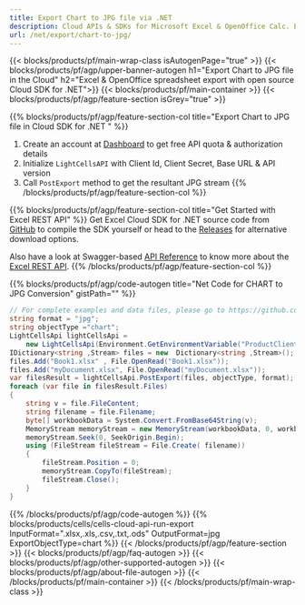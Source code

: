 ```yaml
---
title: Export Chart to JPG file via .NET
description: Cloud APIs & SDKs for Microsoft Excel & OpenOffice Calc. Export workbok or interanl object to kinds of format file in the Cloud.
url: /net/export/chart-to-jpg/
---
```



{{< blocks/products/pf/main-wrap-class isAutogenPage="true" >}}
{{< blocks/products/pf/agp/upper-banner-autogen h1="Export Chart to JPG file in the Cloud" h2="Excel & OpenOffice spreadsheet export with open source Cloud SDK for .NET">}}
{{< blocks/products/pf/main-container >}}
{{< blocks/products/pf/agp/feature-section isGrey="true" >}}

{{% blocks/products/pf/agp/feature-section-col title="Export Chart to JPG file in Cloud SDK for .NET " %}}
1. Create an account at <a href="https://dashboard.aspose.cloud/">Dashboard</a> to get free API quota & authorization details
1. Initialize ```LightCellsAPI``` with Client Id, Client Secret, Base URL & API version
1. Call ```PostExport``` method to get the resultant JPG stream
{{% /blocks/products/pf/agp/feature-section-col %}}

{{% blocks/products/pf/agp/feature-section-col title="Get Started with Excel REST API" %}}
Get Excel Cloud SDK for .NET source code from [GitHub](https://github.com/aspose-cells-cloud/aspose-cells-cloud-dotnet) to compile the SDK yourself or head to the [Releases](https://github.com/aspose-cells-cloud/aspose-cells-cloud-dotnet/releases) for alternative download options. 

Also have a look at Swagger-based [API Reference](https://apireference.aspose.cloud/cells/#/LightCells/PostExport) to know more about the [Excel REST API](https://products.aspose.cloud/cells/curl/).
{{% /blocks/products/pf/agp/feature-section-col %}}

{{% blocks/products/pf/agp/code-autogen title="Net Code for CHART to JPG Conversion" gistPath="" %}}
```cs
// For complete examples and data files, please go to https://github.com/aspose-cells-cloud/aspose-cells-cloud-dotnet/
string format = "jpg";
string objectType ="chart";
LightCellsApi lightCellsApi =
    new LightCellsApi(Environment.GetEnvironmentVariable("ProductClientId"), Environment.GetEnvironmentVariable("ProductClientSecret"));
IDictionary<string ,Stream> files = new  Dictionary<string ,Stream>();
files.Add("Book1.xlsx" , File.OpenRead("Book1.xlsx"));
files.Add("myDocument.xlsx", File.OpenRead("myDocument.xlsx"));
var filesResult = lightCellsApi.PostExport(files, objectType, format);
foreach (var file in filesResult.Files)
{
    string v = file.FileContent;
    string filename = file.Filename;
    byte[] workbookData = System.Convert.FromBase64String(v);
    MemoryStream memoryStream = new MemoryStream(workbookData, 0, workbookData.Length);
    memoryStream.Seek(0, SeekOrigin.Begin);
    using (FileStream fileStream = File.Create( filename))
    {
        fileStream.Position = 0;
        memoryStream.CopyTo(fileStream);
        fileStream.Close();
    }
}
```

{{% /blocks/products/pf/agp/code-autogen %}}
{{% blocks/products/cells/cells-cloud-api-run-export  InputFormat=".xlsx,.xls,.csv,.txt,.ods"  OutputFormat=jpg  ExportObjectType=chart %}}
{{< /blocks/products/pf/agp/feature-section >}}
{{< blocks/products/pf/agp/faq-autogen >}}
{{< blocks/products/pf/agp/other-supported-autogen >}}
{{< blocks/products/pf/agp/about-file-autogen >}}
{{< /blocks/products/pf/main-container >}}
{{< /blocks/products/pf/main-wrap-class >}}
